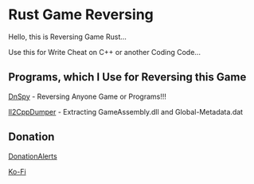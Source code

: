 # Rust Game Reversing
Hello, this is Reversing Game Rust... 

Use this for Write Cheat on C++ or another Coding Code...

## Programs, which I Use for Reversing this Game

[DnSpy](https://github.com/dnSpy/dnSpy) - Reversing Anyone Game or Programs!!!

[Il2CppDumper](https://github.com/Perfare/Il2CppDumper) - Extracting GameAssembly.dll and Global-Metadata.dat 

## Donation 

[DonationAlerts](https://www.donationalerts.com/r/glebyoutuber)

[Ko-Fi](https://ko-fi.com/glebyoutube)
